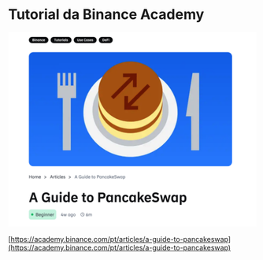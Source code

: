 # Tutorial da Binance Academy

![](../../.gitbook/assets/screenshot-2021-04-20-at-3.45.02-pm.png)

[https://academy.binance.com/pt/articles/a-guide-to-pancakeswap](https://academy.binance.com/pt/articles/a-guide-to-pancakeswap)
